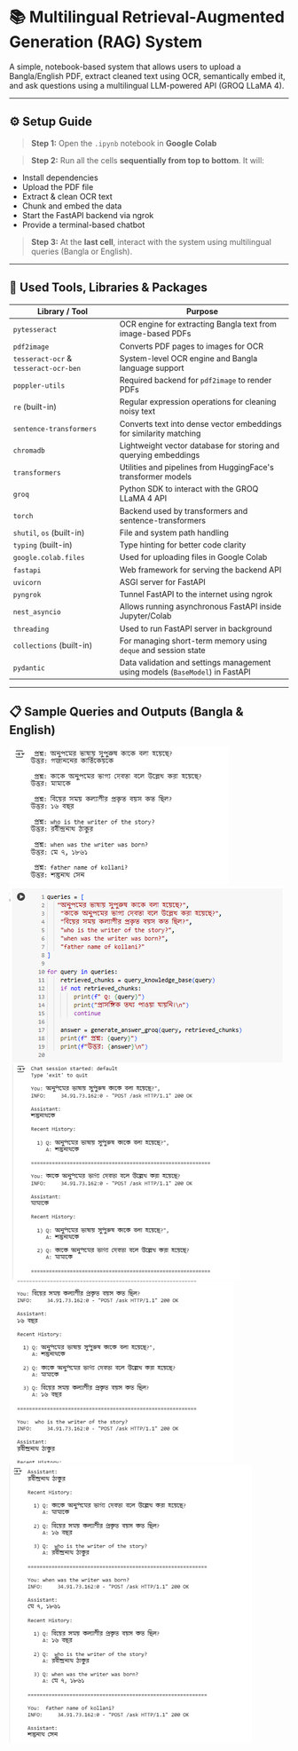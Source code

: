 # 📚 Multilingual Retrieval-Augmented Generation (RAG) System

A simple, notebook-based system that allows users to upload a Bangla/English PDF, extract cleaned text using OCR, semantically embed it, and ask questions using a multilingual LLM-powered API (GROQ LLaMA 4).

---

## ⚙️ Setup Guide

> **Step 1:** Open the `.ipynb` notebook in **Google Colab**

> **Step 2:** Run all the cells **sequentially from top to bottom**. It will:
- Install dependencies
- Upload the PDF file
- Extract & clean OCR text
- Chunk and embed the data
- Start the FastAPI backend via ngrok
- Provide a terminal-based chatbot

> **Step 3:** At the **last cell**, interact with the system using multilingual queries (Bangla or English).

---

## 🧰 Used Tools, Libraries & Packages

| Library / Tool              | Purpose                                                                                     |
|----------------------------|---------------------------------------------------------------------------------------------|
| `pytesseract`              | OCR engine for extracting Bangla text from image-based PDFs                                  |
| `pdf2image`                | Converts PDF pages to images for OCR                                                        |
| `tesseract-ocr` & `tesseract-ocr-ben` | System-level OCR engine and Bangla language support                                   |
| `poppler-utils`            | Required backend for `pdf2image` to render PDFs                                            |
| `re` (built-in)            | Regular expression operations for cleaning noisy text                                      |
| `sentence-transformers`    | Converts text into dense vector embeddings for similarity matching                         |
| `chromadb`                 | Lightweight vector database for storing and querying embeddings                            |
| `transformers`             | Utilities and pipelines from HuggingFace's transformer models                              |
| `groq`                     | Python SDK to interact with the GROQ LLaMA 4 API                                          |
| `torch`                    | Backend used by transformers and sentence-transformers                                    |
| `shutil`, `os` (built-in) | File and system path handling                                                              |
| `typing` (built-in)        | Type hinting for better code clarity                                                      |
| `google.colab.files`       | Used for uploading files in Google Colab                                                  |
| `fastapi`                  | Web framework for serving the backend API                                                 |
| `uvicorn`                  | ASGI server for FastAPI                                                                   |
| `pyngrok`                  | Tunnel FastAPI to the internet using ngrok                                               |
| `nest_asyncio`             | Allows running asynchronous FastAPI inside Jupyter/Colab                                  |
| `threading`                | Used to run FastAPI server in background                                                  |
| `collections` (built-in)   | For managing short-term memory using `deque` and session state                            |
| `pydantic`                 | Data validation and settings management using models (`BaseModel`) in FastAPI             |


---

## 📋 Sample Queries and Outputs (Bangla & English)

![Screenshot 2025-07-26 191827](images/Screenshot%202025-07-26%20191827.png)
![Screenshot 2025-07-26 191845](images/Screenshot%202025-07-26%20191845.png)
![Screenshot 2025-07-26 191918](images/Screenshot%202025-07-26%20191918.png)
![Screenshot 2025-07-26 191933](images/Screenshot%202025-07-26%20191933.png)
![Screenshot 2025-07-26 191950](images/Screenshot%202025-07-26%20191950.png)

